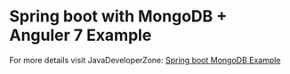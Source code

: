 # Spring boot with MongoDB + Anguler 7 Example

For more details visit JavaDeveloperZone:
[Spring boot MongoDB Example](https://javadeveloperzone.com/spring-boot/spring-boot-rest-service-with-mongodb-example/)
